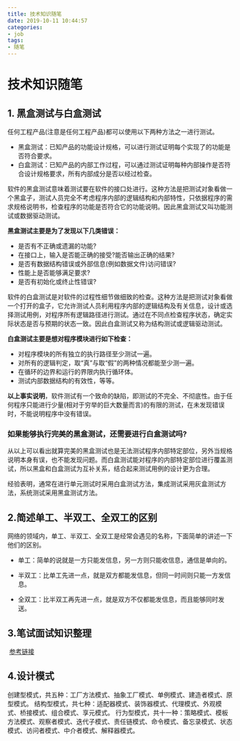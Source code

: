 ```yaml
---
title: 技术知识随笔
date: 2019-10-11 10:44:57
categories:
- job
tags:
- 随笔
---
```


# 技术知识随笔

## 1. 黑盒测试与白盒测试

任何工程产品(注意是任何工程产品)都可以使用以下两种方法之一进行测试。

- 黑盒测试：已知产品的功能设计规格，可以进行测试证明每个实现了的功能是否符合要求。 
- 白盒测试：已知产品的内部工作过程，可以通过测试证明每种内部操作是否符合设计规格要求，所有内部成分是否以经过检查。

<!-- more -->

软件的黑盒测试意味着测试要在软件的接口处进行。这种方法是把测试对象看做一个黑盒子，测试人员完全不考虑程序内部的逻辑结构和内部特性，只依据程序的需求规格说明书，检查程序的功能是否符合它的功能说明。因此黑盒测试又叫功能测试或数据驱动测试。

**黑盒测试主要是为了发现以下几类错误：**

- 是否有不正确或遗漏的功能?
- 在接口上，输入是否能正确的接受?能否输出正确的结果?
- 是否有数据结构错误或外部信息(例如数据文件)访问错误?
- 性能上是否能够满足要求?
- 是否有初始化或终止性错误?

软件的白盒测试是对软件的过程性细节做细致的检查。这种方法是把测试对象看做一个打开的盒子，它允许测试人员利用程序内部的逻辑结构及有关信息，设计或选择测试用例，对程序所有逻辑路径进行测试。通过在不同点检查程序状态，确定实际状态是否与预期的状态一致。因此白盒测试又称为结构测试或逻辑驱动测试。

**白盒测试主要是想对程序模块进行如下检查：**

- 对程序模块的所有独立的执行路径至少测试一遍。
- 对所有的逻辑判定，取“真”与取“假”的两种情况都能至少测一遍。
- 在循环的边界和运行的界限内执行循环体。
- 测试内部数据结构的有效性，等等。

**以上事实说明**，软件测试有一个致命的缺陷，即测试的不完全、不彻底性。由于任何程序只能进行少量(相对于穷举的巨大数量而言)的有限的测试，在未发现错误时，不能说明程序中没有错误。

### 如果能够执行完美的黑盒测试，还需要进行白盒测试吗?

从以上可以看出就算完美的黑盒测试也是无法测试程序内部特定部位，另外当规格说明本身有误，也不能发现问题。而白盒测试能对程序的内部特定部位进行覆盖测试，所以黑盒和白盒测试为互补关系，结合起来测试用例的设计更为合理。

经验表明，通常在进行单元测试时采用白盒测试方法，集成测试采用灰盒测试方法，系统测试采用黑盒测试方法。

## 2.简述单工、半双工、全双工的区别

网络的领域内，单工、半双工、全双工是经常会遇见的名称，下面简单的讲述一下他们的区别。

- 单工：简单的说就是一方只能发信息，另一方则只能收信息，通信是单向的。

- 半双工：比单工先进一点，就是双方都能发信息，但同一时间则只能一方发信息。

- 全双工：比半双工再先进一点，就是双方不仅都能发信息，而且能够同时发送。

## 3.笔试面试知识整理

​	[参考链接](https://hit-alibaba.github.io/interview/)

## 4.设计模式

创建型模式，共五种：工厂方法模式、抽象工厂模式、单例模式、建造者模式、原型模式。
结构型模式，共七种：适配器模式、装饰器模式、代理模式、外观模式、桥接模式、组合模式、享元模式。
行为型模式，共十一种：策略模式、模板方法模式、观察者模式、迭代子模式、责任链模式、命令模式、备忘录模式、状态模式、访问者模式、中介者模式、解释器模式。
